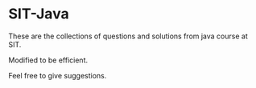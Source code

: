 # SIT-Java

These are the collections of questions and solutions from java course at SIT.

Modified to be efficient.

Feel free to give suggestions.
